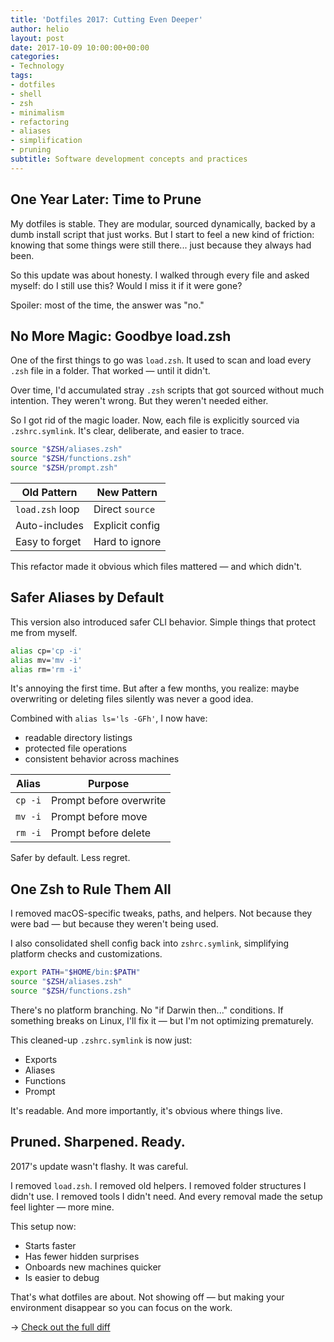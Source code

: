 ```yaml
---
title: 'Dotfiles 2017: Cutting Even Deeper'
author: helio
layout: post
date: 2017-10-09 10:00:00+00:00
categories:
- Technology
tags:
- dotfiles
- shell
- zsh
- minimalism
- refactoring
- aliases
- simplification
- pruning
subtitle: Software development concepts and practices
---
```


## One Year Later: Time to Prune

My dotfiles is stable. They are modular, sourced dynamically, backed by a dumb install script that just works. But I start to feel a new kind of friction: knowing that some things were still there... just because they always had been.

So this update was about honesty. I walked through every file and asked myself: do I still use this? Would I miss it if it were gone?

Spoiler: most of the time, the answer was "no."

## No More Magic: Goodbye load.zsh

One of the first things to go was `load.zsh`. It used to scan and load every `.zsh` file in a folder. That worked — until it didn't.

Over time, I'd accumulated stray `.zsh` scripts that got sourced without much intention. They weren't wrong. But they weren't needed either.

So I got rid of the magic loader. Now, each file is explicitly sourced via `.zshrc.symlink`. It's clear, deliberate, and easier to trace.

```zsh
source "$ZSH/aliases.zsh"
source "$ZSH/functions.zsh"
source "$ZSH/prompt.zsh"
```

| Old Pattern     | New Pattern     |
| --------------- | --------------- |
| `load.zsh` loop | Direct `source` |
| Auto-includes   | Explicit config |
| Easy to forget  | Hard to ignore  |

This refactor made it obvious which files mattered — and which didn't.

## Safer Aliases by Default

This version also introduced safer CLI behavior. Simple things that protect me from myself.

```bash
alias cp='cp -i'
alias mv='mv -i'
alias rm='rm -i'
```

It's annoying the first time. But after a few months, you realize: maybe overwriting or deleting files silently was never a good idea.

Combined with `alias ls='ls -GFh'`, I now have:

- readable directory listings
- protected file operations
- consistent behavior across machines

| Alias   | Purpose                 |
| ------- | ----------------------- |
| `cp -i` | Prompt before overwrite |
| `mv -i` | Prompt before move      |
| `rm -i` | Prompt before delete    |

Safer by default. Less regret.

## One Zsh to Rule Them All

I removed macOS-specific tweaks, paths, and helpers.
Not because they were bad — but because they weren't being used.

I also consolidated shell config back into `zshrc.symlink`, simplifying platform checks and customizations.

```zsh
export PATH="$HOME/bin:$PATH"
source "$ZSH/aliases.zsh"
source "$ZSH/functions.zsh"
```

There's no platform branching. No "if Darwin then..." conditions. If something breaks on Linux, I'll fix it — but I'm not optimizing prematurely.

This cleaned-up `.zshrc.symlink` is now just:

- Exports
- Aliases
- Functions
- Prompt

It's readable. And more importantly, it's obvious where things live.

## Pruned. Sharpened. Ready.

2017's update wasn't flashy. It was careful.

I removed `load.zsh`. I removed old helpers. I removed folder structures I didn't use. I removed tools I didn't need. And every removal made the setup feel lighter — more mine.

This setup now:

- Starts faster
- Has fewer hidden surprises
- Onboards new machines quicker
- Is easier to debug

That's what dotfiles are about. Not showing off — but making your environment disappear so you can focus on the work.

→ [Check out the full diff](https://github.com/helmedeiros/dotfiles/compare/c43d38d05f219c91d026c87638922ffc092d8335...5f3b4f4f5377e2354d0bc2d674d9a414e6bd3c58)
